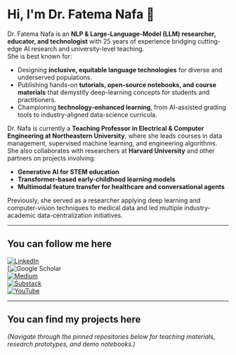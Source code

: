# Hi, I'm **Dr. Fatema Nafa** 👋

Dr. Fatema Nafa is an **NLP & Large-Language-Model (LLM) researcher, educator, and technologist** with 25 years of experience bridging cutting-edge AI research and university-level teaching.  
She is best known for:

* Designing **inclusive, equitable language technologies** for diverse and underserved populations.  
* Publishing hands-on **tutorials, open-source notebooks, and course materials** that demystify deep-learning concepts for students and practitioners.  
* Championing **technology-enhanced learning**, from AI-assisted grading tools to industry-aligned data-science curricula.

Dr. Nafa is currently a **Teaching Professor in Electrical & Computer Engineering at Northeastern University**, where she leads courses in data management, supervised machine learning, and engineering algorithms.  
She also collaborates with researchers at **Harvard University** and other partners on projects involving:

* **Generative AI for STEM education**  
* **Transformer-based early-childhood learning models**  
* **Multimodal feature transfer for healthcare and conversational agents**

Previously, she served as a researcher applying deep learning and computer-vision techniques to medical data and led multiple industry-academic data-centralization initiatives.

---

## You can follow me here

[![LinkedIn](https://img.shields.io/badge/LinkedIn-0A66C2?style=for-the-badge&logo=linkedin&logoColor=white)](https://www.linkedin.com/in/<your-profile>)  
[![Google Scholar](https://scholar.google.com/citations?hl=en&user=Ed76CfYAAAAJ&view_op=list_works&sortby=pubdate)  
[![Medium](https://img.shields.io/badge/Medium-000000?style=for-the-badge&logo=medium&logoColor=white)](https://medium.com/@<your-handle>)  
[![Substack](https://img.shields.io/badge/Substack-FF6719?style=for-the-badge&logo=substack&logoColor=white)](https://<your-newsletter>.substack.com)  
[![YouTube](https://img.shields.io/badge/YouTube-FF0000?style=for-the-badge&logo=youtube&logoColor=white)](https://youtube.com/<your-channel>)

---

## You can find my projects here
*(Navigate through the pinned repositories below for teaching materials, research prototypes, and demo notebooks.)*
